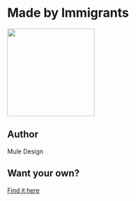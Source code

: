 # Made by Immigrants

<img src="https://d3vv6lp55qjaqc.cloudfront.net/items/1F230o2r3C452K320X3l/Image%202018-08-29%20at%208.40.08%20AM.png" width="200" height="200" />

## Author

Mule Design

## Want your own?

<a href="https://cottonbureau.com/products/made-by-immigrants" alt="Buy Now">Find it here</a>
